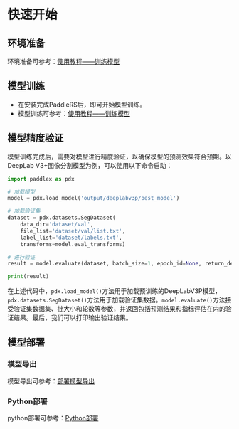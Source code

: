 # 快速开始

## 环境准备

环境准备可参考：[使用教程——训练模型](../tutorials/train/README.md)

## 模型训练

+ 在安装完成PaddleRS后，即可开始模型训练。
+ 模型训练可参考：[使用教程——训练模型](../tutorials/train/README.md)

## 模型精度验证

模型训练完成后，需要对模型进行精度验证，以确保模型的预测效果符合预期。以DeepLab V3+图像分割模型为例，可以使用以下命令启动：

```python
import paddlex as pdx

# 加载模型
model = pdx.load_model('output/deeplabv3p/best_model')

# 加载验证集
dataset = pdx.datasets.SegDataset(
    data_dir='dataset/val',
    file_list='dataset/val/list.txt',
    label_list='dataset/labels.txt',
    transforms=model.eval_transforms)

# 进行验证
result = model.evaluate(dataset, batch_size=1, epoch_id=None, return_details=True)

print(result)
```

在上述代码中，`pdx.load_model()`方法用于加载预训练的DeepLabV3P模型，`pdx.datasets.SegDataset()`方法用于加载验证集数据。`model.evaluate()`方法接受验证集数据集、批大小和轮数等参数，并返回包括预测结果和指标评估在内的验证结果。最后，我们可以打印输出验证结果。


## 模型部署

### 模型导出

模型导出可参考：[部署模型导出](../deploy/export/README.md)

### Python部署

python部署可参考：[Python部署](../deploy/README.md)

